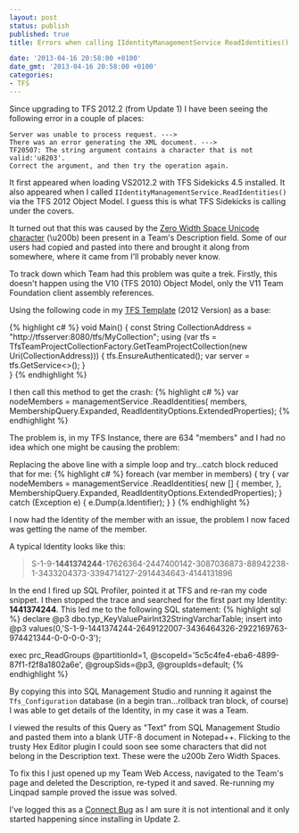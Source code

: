 ```yaml
---
layout: post
status: publish
published: true
title: Errors when calling IIdentityManagementService ReadIdentities() in TFS 2012.2

date: '2013-04-16 20:58:00 +0100'
date_gmt: '2013-04-16 20:58:00 +0100'
categories:
- TFS
---
```

Since upgrading to TFS 2012.2 (from Update 1) I have been seeing the following error in a couple of places:

    Server was unable to process request. ---> 
    There was an error generating the XML document. ---> 
    TF20507: The string argument contains a character that is not valid:'u8203'. 
    Correct the argument, and then try the operation again.

It first appeared when loading VS2012.2 with TFS Sidekicks 4.5 installed. It also appeared when I called `IIdentityManagementService.ReadIdentities()` via the TFS 2012 Object Model. I guess this is what TFS Sidekicks is calling under the covers.

It turned out that this was caused by the [Zero Width Space Unicode character](http://www.fileformat.info/info/unicode/char/200b/index.htm) (\u200b) been present in a Team's Description field. Some of our users had copied and pasted into there and brought it along from somewhere, where it came from I'll probably never know.

To track down which Team had this problem was quite a trek. Firstly, this doesn't happen using the V10 (TFS 2010) Object Model, only the V11 Team Foundation client assembly references.

Using the following code in my [TFS Template](http://taeguk.co.uk/blog/my-linqpad-tfs-template/) (2012 Version) as a base:

{% highlight c# %}
void Main()
{
  const String CollectionAddress = "http://tfsserver:8080/tfs/MyCollection";
  using (var tfs = TfsTeamProjectCollectionFactory.GetTeamProjectCollection(new Uri(CollectionAddress)))
  {
    tfs.EnsureAuthenticated();
    var server = tfs.GetService<>();
  }  
}
{% endhighlight %} 

I then call this method to get the crash:
{% highlight c# %}
var nodeMembers =
  managementService
  .ReadIdentities(
    members,
    MembershipQuery.Expanded,
    ReadIdentityOptions.ExtendedProperties);
{% endhighlight %} 

The problem is, in my TFS Instance, there are 634 "members" and I had no idea which one might be causing the problem:

Replacing the above line with a simple loop and try&hellip;catch block reduced that for me:
{% highlight c# %}
foreach (var member in members)
{
  try
  {
    var nodeMembers =
      managementService
      .ReadIdentities(
        new [] { member, },
        MembershipQuery.Expanded,
        ReadIdentityOptions.ExtendedProperties);
  }
  catch (Exception e)
  {
    e.Dump(a.Identifier);
  }
}
{% endhighlight %} 

I now had the Identity of the member with an issue, the problem I now faced was getting the name of the member.

A typical Identity looks like this:

> S-1-9-**1441374244**-17626364-2447400142-3087036873-88942238-1-3433204373-3394714127-2914434643-4144131896

In the end I fired up SQL Profiler, pointed it at TFS and re-ran my code snippet. I then stopped the trace and searched for the first part my Identity: **1441374244**. This led me to the following SQL statement:
{% highlight sql %}
declare @p3 dbo.typ_KeyValuePairInt32StringVarcharTable;
insert into @p3 values(0,'S-1-9-1441374244-2649122007-3436464326-2922169763-974421344-0-0-0-0-3');
 
exec prc_ReadGroups
  @partitionId=1,
  @scopeId='5c5c4fe4-eba6-4899-87f1-f2f8a1802a6e',
  @groupSids=@p3,
  @groupIds=default;
{% endhighlight %} 

By copying this into SQL Management Studio and running it against the `Tfs_Configuration` database (in a begin tran&hellip;rollback tran block, of course) I was able to get details of the Identity, in my case it was a Team.

I viewed the results of this Query as "Text" from SQL Management Studio and pasted them into a blank UTF-8 document in Notepad++. Flicking to the trusty Hex Editor plugin I could soon see some characters that did not belong in the Description text. These were the u200b Zero Width Spaces.

To fix this I just opened up my Team Web Access, navigated to the Team's page and deleted the Description, re-typed it and saved. Re-running my Linqpad sample proved the issue was solved.

I've logged this as a [Connect Bug](https://connect.microsoft.com/VisualStudio/feedback/details/783846/using-some-unicode-characters-in-team-description-causes-the-identity-management-service-to-error#) as I am sure it is not intentional and it only started happening since installing in Update 2.
